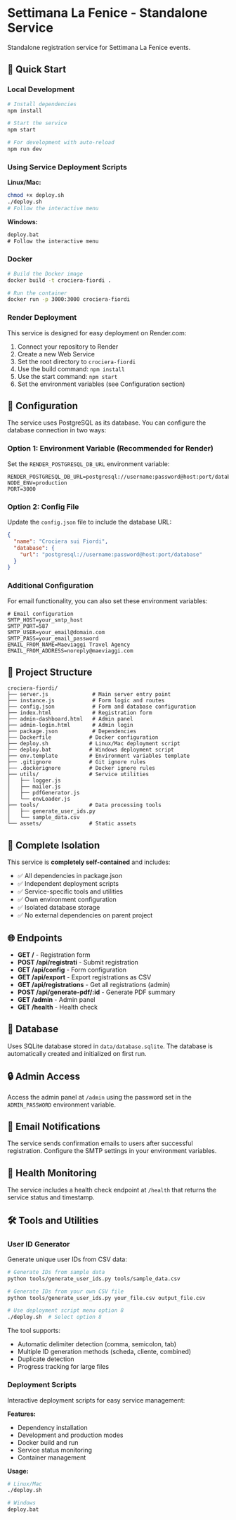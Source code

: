 # Settimana La Fenice - Standalone Service

Standalone registration service for Settimana La Fenice events.

## 🚀 Quick Start

### Local Development

```bash
# Install dependencies
npm install

# Start the service
npm start

# For development with auto-reload
npm run dev
```

### Using Service Deployment Scripts

**Linux/Mac:**
```bash
chmod +x deploy.sh
./deploy.sh
# Follow the interactive menu
```

**Windows:**
```cmd
deploy.bat
# Follow the interactive menu
```

### Docker

```bash
# Build the Docker image
docker build -t crociera-fiordi .

# Run the container
docker run -p 3000:3000 crociera-fiordi
```

### Render Deployment

This service is designed for easy deployment on Render.com:

1. Connect your repository to Render
2. Create a new Web Service
3. Set the root directory to `crociera-fiordi`
4. Use the build command: `npm install`
5. Use the start command: `npm start`
6. Set the environment variables (see Configuration section)

## 🔧 Configuration

The service uses PostgreSQL as its database. You can configure the database connection in two ways:

### Option 1: Environment Variable (Recommended for Render)
Set the `RENDER_POSTGRESQL_DB_URL` environment variable:

```env
RENDER_POSTGRESQL_DB_URL=postgresql://username:password@host:port/database
NODE_ENV=production
PORT=3000
```

### Option 2: Config File
Update the `config.json` file to include the database URL:

```json
{
  "name": "Crociera sui Fiordi",
  "database": {
    "url": "postgresql://username:password@host:port/database"
  }
}
```

### Additional Configuration
For email functionality, you can also set these environment variables:

```env
# Email configuration
SMTP_HOST=your_smtp_host
SMTP_PORT=587
SMTP_USER=your_email@domain.com
SMTP_PASS=your_email_password
EMAIL_FROM_NAME=Maeviaggi Travel Agency
EMAIL_FROM_ADDRESS=noreply@maeviaggi.com
```

## 📂 Project Structure

```
crociera-fiordi/
├── server.js              # Main server entry point
├── instance.js            # Form logic and routes
├── config.json            # Form and database configuration
├── index.html             # Registration form
├── admin-dashboard.html   # Admin panel
├── admin-login.html       # Admin login
├── package.json           # Dependencies
├── Dockerfile            # Docker configuration
├── deploy.sh             # Linux/Mac deployment script
├── deploy.bat            # Windows deployment script
├── env.template          # Environment variables template
├── .gitignore            # Git ignore rules
├── .dockerignore         # Docker ignore rules
├── utils/                # Service utilities
│   ├── logger.js
│   ├── mailer.js
│   ├── pdfGenerator.js
│   └── envLoader.js
├── tools/                # Data processing tools
│   ├── generate_user_ids.py
│   └── sample_data.csv
└── assets/               # Static assets
```

## 🔧 Complete Isolation

This service is **completely self-contained** and includes:
- ✅ All dependencies in package.json
- ✅ Independent deployment scripts
- ✅ Service-specific tools and utilities
- ✅ Own environment configuration
- ✅ Isolated database storage
- ✅ No external dependencies on parent project

## 🌐 Endpoints

- **GET /** - Registration form
- **POST /api/registrati** - Submit registration
- **GET /api/config** - Form configuration
- **GET /api/export** - Export registrations as CSV
- **GET /api/registrations** - Get all registrations (admin)
- **POST /api/generate-pdf/:id** - Generate PDF summary
- **GET /admin** - Admin panel
- **GET /health** - Health check

## 💾 Database

Uses SQLite database stored in `data/database.sqlite`. The database is automatically created and initialized on first run.

## 🔒 Admin Access

Access the admin panel at `/admin` using the password set in the `ADMIN_PASSWORD` environment variable.

## 📧 Email Notifications

The service sends confirmation emails to users after successful registration. Configure the SMTP settings in your environment variables.

## 🏥 Health Monitoring

The service includes a health check endpoint at `/health` that returns the service status and timestamp.

## 🛠️ Tools and Utilities

### User ID Generator
Generate unique user IDs from CSV data:

```bash
# Generate IDs from sample data
python tools/generate_user_ids.py tools/sample_data.csv

# Generate IDs from your own CSV file
python tools/generate_user_ids.py your_file.csv output_file.csv

# Use deployment script menu option 8
./deploy.sh  # Select option 8
```

The tool supports:
- Automatic delimiter detection (comma, semicolon, tab)
- Multiple ID generation methods (scheda, cliente, combined)
- Duplicate detection
- Progress tracking for large files

### Deployment Scripts
Interactive deployment scripts for easy service management:

**Features:**
- Dependency installation
- Development and production modes
- Docker build and run
- Service status monitoring
- Container management

**Usage:**
```bash
# Linux/Mac
./deploy.sh

# Windows  
deploy.bat
```
